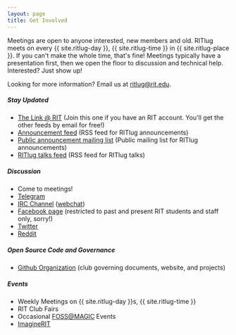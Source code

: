 ```yaml
---
layout: page
title: Get Involved
---
```


Meetings are open to anyone interested, new members and old. RITlug meets on every {{ site.ritlug-day }}, {{ site.ritlug-time }} in {{ site.ritlug-place }}. If you can't make the whole time, that's fine! Meetings typically have a presentation first, then we open the floor to discussion and technical help. Interested? Just show up!

Looking for more information? Email us at ritlug@rit.edu.

##### Stay Updated
* [The Link @ RIT](https://thelink.rit.edu/organization/Linux) (Join this one if you have an RIT account. You'll get the other feeds by email for free!)
* [Announcement feed](/feeds/latest.xml) (RSS feed for RITlug announcements)
* [Public announcement mailing list](https://groups.google.com/d/forum/ritlug-announce) (Public mailing list for RITlug announcements)
* [RITlug talks feed](/feeds/talks.xml) (RSS feed for RITlug talks)

##### Discussion
* Come to meetings!
* [Telegram](https://telegram.me/ritlugclub)
* [IRC Channel](ircs://irc.freenode.net/ritlug) ([webchat](https://webchat.freenode.net/?channels=ritlug))
* [Facebook page](https://facebook.com/groups/RITlug) (restricted to past and present RIT students and staff only, sorry!)
* [Twitter](https://twitter.com/RITlug)
* [Reddit](https://www.reddit.com/r/RITlug)

##### Open Source Code and Governance
* [Github Organization](https://github.com/RITlug) (club governing documents, website, and projects)

##### Events
* Weekly Meetings on {{ site.ritlug-day }}s, {{ site.ritlug-time }}
* RIT Club Fairs
* Occasional [FOSS@MAGIC](http://foss.rit.edu) Events
* [ImagineRIT](https://rit.edu/imagine)
